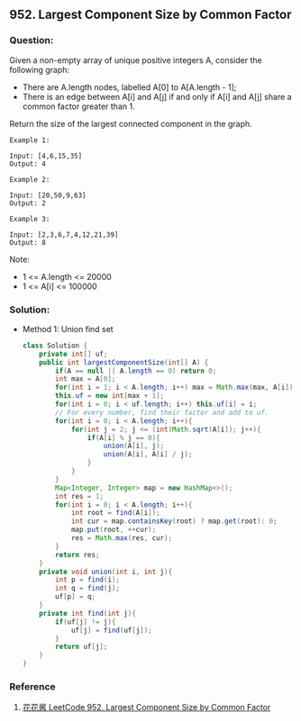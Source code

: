 ## 952. Largest Component Size by Common Factor

### Question:
Given a non-empty array of unique positive integers A, consider the following graph:
* There are A.length nodes, labelled A[0] to A[A.length - 1];
* There is an edge between A[i] and A[j] if and only if A[i] and A[j] share a common factor greater than 1.

Return the size of the largest connected component in the graph.

```
Example 1:

Input: [4,6,15,35]
Output: 4

Example 2:

Input: [20,50,9,63]
Output: 2

Example 3:

Input: [2,3,6,7,4,12,21,39]
Output: 8
```

Note:
* 1 <= A.length <= 20000
* 1 <= A[i] <= 100000

### Solution:
* Method 1: Union find set
    ```Java
   class Solution {
        private int[] uf;
        public int largestComponentSize(int[] A) {
            if(A == null || A.length == 0) return 0;
            int max = A[0];
            for(int i = 1; i < A.length; i++) max = Math.max(max, A[i]);
            this.uf = new int[max + 1];
            for(int i = 0; i < uf.length; i++) this.uf[i] = i;
            // For every number, find their factor and add to uf.
            for(int i = 0; i < A.length; i++){
                for(int j = 2; j <= (int)Math.sqrt(A[i]); j++){
                    if(A[i] % j == 0){
                        union(A[i], j);
                        union(A[i], A[i] / j);
                    }
                }
            }
            Map<Integer, Integer> map = new HashMap<>();
            int res = 1;
            for(int i = 0; i < A.length; i++){
                int root = find(A[i]);
                int cur = map.containsKey(root) ? map.get(root): 0;
                map.put(root, ++cur);
                res = Math.max(res, cur);
            }
            return res;
        }
        private void union(int i, int j){
            int p = find(i);
            int q = find(j);
            uf[p] = q;
        }
        private int find(int j){
            if(uf[j] != j){
                uf[j] = find(uf[j]);
            }
            return uf[j];
        }
    }
    ```
   
### Reference
1. [花花酱 LeetCode 952. Largest Component Size by Common Factor](https://zxi.mytechroad.com/blog/graph/leetcode-952-largest-component-size-by-common-factor/)